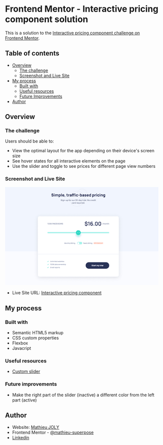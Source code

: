 # Frontend Mentor - Interactive pricing component solution

This is a solution to the [Interactive pricing component challenge on Frontend Mentor](https://www.frontendmentor.io/challenges/interactive-pricing-component-t0m8PIyY8).

## Table of contents

- [Overview](#overview)
  - [The challenge](#the-challenge)
  - [Screenshot and Live Site](#screenshot)
- [My process](#my-process)
  - [Built with](#built-with)
  - [Useful resources](#useful-resources)
  - [Future Improvements](#future-improvements)
- [Author](#author)

## Overview

### The challenge

Users should be able to:

- View the optimal layout for the app depending on their device's screen size
- See hover states for all interactive elements on the page
- Use the slider and toggle to see prices for different page view numbers

### Screenshot and Live Site

<p align="center">
  <img alt="pricing component card screenshop" src="./public/img/screenshot.png"/>
</p>

- Live Site URL: [Interactive pricing component](https://mathieu-superpose.github.io/interactive_pricing_component/)

## My process

### Built with

- Semantic HTML5 markup
- CSS custom properties
- Flexbox
- Javacript

### Useful resources

- [Custom slider](https://codepen.io/nlfonseca/pen/MwbovQ)

### Future improvements

- Make the right part of the slider (inactive) a different color from the left part (active)

## Author

- Website: [Mathieu JOLY](http://www.tropbeau.site/)
- Frontend Mentor - [@mathieu-superpose](https://www.frontendmentor.io/profile/mathieu-superpose)
- [Linkedin](https://www.linkedin.com/in/mathieu--joly/)
